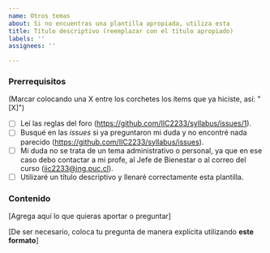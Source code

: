 ```yaml
---
name: Otros temas
about: Si no encuentras una plantilla apropiada, utiliza esta
title: Título descriptivo (reemplazar con el título apropiado)
labels: ''
assignees: ''

---
```


<!-- **Esta es una plantilla para que dejes dudas que no son cubiertas por las plantillas existentes. Recuerda utilizar la pestaña "Preview" para ver cómo se vería tu *issue* antes de publicarla.** -->

### Prerrequisitos
(Marcar colocando una X entre los corchetes los ítems que ya hiciste, así: "[X]")

* [ ] Leí las reglas del foro (https://github.com/IIC2233/syllabus/issues/1).
* [ ] Busqué en las *issues* si ya preguntaron mi duda y no encontré nada parecido (https://github.com/IIC2233/syllabus/issues).
* [ ] Mi duda no se trata de un tema administrativo o personal, ya que en ese caso debo contactar a mi profe, al Jefe de Bienestar o al correo del curso (iic2233@ing.puc.cl).
* [ ] Utilizaré un título descriptivo y llenaré correctamente esta plantilla.

### Contenido

[Agrega aquí lo que quieras aportar o preguntar]

[De ser necesario, coloca tu pregunta de manera explícita utilizando **este formato**]
